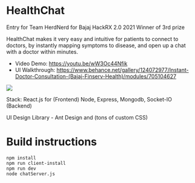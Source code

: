 # HealthChat

Entry for Team HerdNerd for Bajaj HackRX 2.0 2021
Winner of 3rd prize

HealthChat makes it very easy and intuitive for patients to connect to doctors, by instantly mapping symptoms to disease, and open up a chat with a doctor within minutes.

- Video Demo: https://youtu.be/wW3Oc44Nfik
- UI Walkthrough: https://www.behance.net/gallery/124072977/Instant-Doctor-Consultation-(Bajaj-Finserv-Health)/modules/705104627

<img src="https://mir-s3-cdn-cf.behance.net/project_modules/2800_opt_1/3dc4d8124072977.60fc54374775c.png">



Stack:
React.js for (Frontend)
Node, Express, Mongodb, Socket-IO (Backend)

UI Design Library - Ant Design and (tons of custom CSS)

# Build instructions

```
npm install
npm run client-install
npm run dev
node chatServer.js

